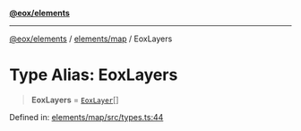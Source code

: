 [**@eox/elements**](../../../README.md)

***

[@eox/elements](../../../modules.md) / [elements/map](../README.md) / EoxLayers

# Type Alias: EoxLayers

> **EoxLayers** = [`EoxLayer`](EoxLayer.md)[]

Defined in: [elements/map/src/types.ts:44](https://github.com/EOX-A/EOxElements/blob/2959304700f39ffdecbdb918952cf7500528a204/elements/map/src/types.ts#L44)
